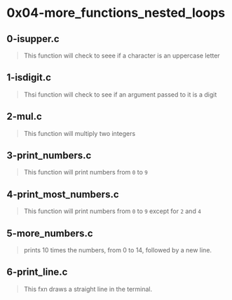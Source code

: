 # 0x04-more_functions_nested_loops

## 0-isupper.c
> This function will check to seee if a character is an uppercase letter

## 1-isdigit.c
> Thsi function will check to see if an argument passed to it is a digit

## 2-mul.c
> This function will multiply two integers

## 3-print_numbers.c
> This function will print numbers from `0` to `9`

## 4-print_most_numbers.c
> This function will print numbers from `0` to `9` except for `2` and `4`

## 5-more_numbers.c
> prints 10 times the numbers, from 0 to 14, followed by a new line.

## 6-print_line.c
> This fxn draws a straight line in the terminal.
